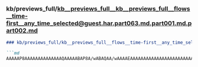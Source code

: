 ### kb/previews_full/kb__previews_full__kb__previews_full__flows__time-first__any_time_selected@guest.har.part063.md.part001.md.part002.md

```md
### kb/previews_full/kb__previews_full__flows__time-first__any_time_selected@guest.har.part063.md.part001.md (part 002)

```md
AAAAAP8AAAAAAAAAAAAAAQAAAAABAP8A/wABAQAA/wAAAAEAAAAAAAAAAAAAAAAAAAAAAAAAAAAAAP8BAAABAAAA/wAAAAEAA
```

```

```
